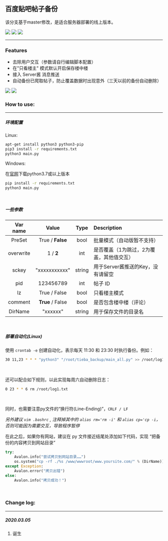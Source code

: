 ## 百度贴吧帖子备份

该分支基于master修改，是适合服务器部署的线上版本。

<p align="left">
<img src="https://img.shields.io/badge/Python-3.x-brightgreen?style=flat-square">
<img src="https://img.shields.io/github/license/hui-shao/TiebaBackup?color=orange&style=flat-square">
<img src="https://img.shields.io/badge/Platform-Windows%20%20%7C%20Linux-blue.svg?longCache=true&style=flat-square">
</p>


---

### Features

- 去除用户交互（参数请自行编辑脚本配置）
- 在"只看楼主" 模式默认开启保存楼中楼
- 接入 Server酱 消息推送
- 自动备份已爬取帖子，防止覆盖数据时出现意外（三天以前的备份自动删除）

![](https://github.com/hui-shao/TiebaBackup/blob/online/demo.png)
![](https://github.com/hui-shao/TiebaBackup/blob/online/wx.jpg)

### How to use:

<hr>

##### 环境配置

Linux:

```bash
apt-get install python3 python3-pip
pip3 install -r requirements.txt
python3 main.py
```

Windows:

在[官网](https://www.python.org/downloads/)下载python3.7或以上版本

```cmd
pip install -r requirements.txt
python3 main.py
```

<br>

##### 一些参数

| Var name       | Value                | Type          | Description                                |
|:------------:  |:--------------------:|:-------------:|:-------------------------------------------|
| PreSet         | True / **False**     | bool          | 批量模式（自动版暂不支持）                    |
| overwrite      | 1 / **2**            | int           |   是否覆盖（1为跳过，2为覆盖，其他值交互）     |
| sckey          | "xxxxxxxxxxx"        | string        | 用于Server酱推送的Key，没有请留空             |
| pid            | 123456789            | int           | 帖子 ID                                       |
| lz             | True / False         | bool          | 只看楼主模式 |
| comment        | **True** / False     | bool          | 是否包含楼中楼（评论） |
| DirName        | "xxxxxx"             | string        | 用于保存文件的目录名 |

<br>

##### 部署自动化(Linux)

使用 `crontab -e` 创建自动化，表示每天 11:30 和 23:30 时执行备份。例如：

```bash
30 11,23 * * * "python3" "/root/tieba_backup/main_all.py" >> /root/log1.txt 2>&1
```

<br>

还可以配合如下规则，以此实现每周六自动删除日志：

```bash
0 23 * * 6 rm /root/log1.txt
```

<br>

同时，也需要注意py文件的“换行符(Line-Ending)”，`CRLF / LF`

*另外建议 `vim .bashrc` , 注释掉其中的 `alias rm='rm -i'` 和 `alias cp='cp -i`，否则可能因为需要交互，导致程序暂停*

在此之后，如果你有网站，建议在 py 文件接近结尾处添加如下代码，实现 “把备份的内容拷贝到网站目录”

```python
try:
    Avalon.info("尝试拷贝到网站目录……")
    os.system("cp -rf ./%s /www/wwwroot/www.yoursite.com/" % (DirName))  # /www/wwwroot/www.yoursite.com/ 换成你的网站所在的目录
except Exception:
    Avalon.error("拷贝出错")
else:
    Avalon.info("拷贝成功！")
```

<br>

### Change log:

---

##### 2020.03.05

1. 诞生
